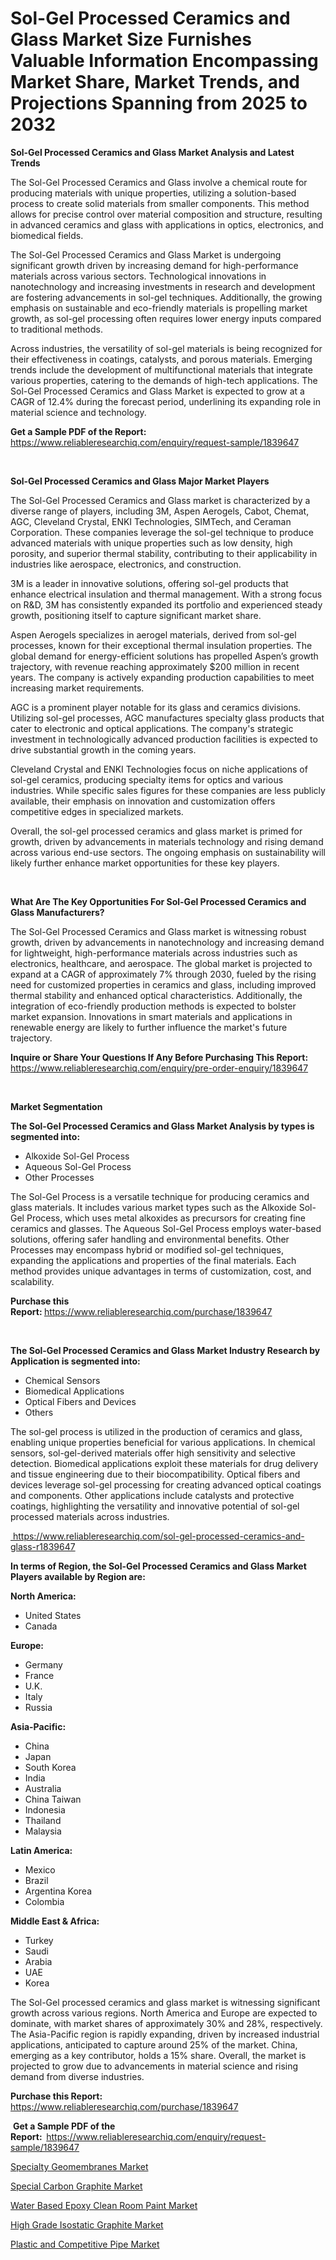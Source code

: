 <p><h1>Sol-Gel Processed Ceramics and Glass Market Size Furnishes Valuable Information Encompassing Market Share, Market Trends, and Projections Spanning from 2025 to 2032</h1></p><p><strong>Sol-Gel Processed Ceramics and Glass Market Analysis and Latest Trends</strong></p>
<p><p>The Sol-Gel Processed Ceramics and Glass involve a chemical route for producing materials with unique properties, utilizing a solution-based process to create solid materials from smaller components. This method allows for precise control over material composition and structure, resulting in advanced ceramics and glass with applications in optics, electronics, and biomedical fields.</p><p>The Sol-Gel Processed Ceramics and Glass Market is undergoing significant growth driven by increasing demand for high-performance materials across various sectors. Technological innovations in nanotechnology and increasing investments in research and development are fostering advancements in sol-gel techniques. Additionally, the growing emphasis on sustainable and eco-friendly materials is propelling market growth, as sol-gel processing often requires lower energy inputs compared to traditional methods.</p><p>Across industries, the versatility of sol-gel materials is being recognized for their effectiveness in coatings, catalysts, and porous materials. Emerging trends include the development of multifunctional materials that integrate various properties, catering to the demands of high-tech applications. The Sol-Gel Processed Ceramics and Glass Market is expected to grow at a CAGR of 12.4% during the forecast period, underlining its expanding role in material science and technology.</p></p>
<p><strong>Get a Sample PDF of the Report:&nbsp;</strong> <a href="https://www.reliableresearchiq.com/enquiry/request-sample/1839647?utm_campaign=1896&utm_medium=2&utm_source=Github&utm_content=ia&utm_term=03042025&utm_id=sol-gel-processed-ceramics-and-glass">https://www.reliableresearchiq.com/enquiry/request-sample/1839647</a></p>
<p>&nbsp;</p>
<p><strong>Sol-Gel Processed Ceramics and Glass Major Market Players</strong></p>
<p><p>The Sol-Gel Processed Ceramics and Glass market is characterized by a diverse range of players, including 3M, Aspen Aerogels, Cabot, Chemat, AGC, Cleveland Crystal, ENKI Technologies, SIMTech, and Ceraman Corporation. These companies leverage the sol-gel technique to produce advanced materials with unique properties such as low density, high porosity, and superior thermal stability, contributing to their applicability in industries like aerospace, electronics, and construction.</p><p>3M is a leader in innovative solutions, offering sol-gel products that enhance electrical insulation and thermal management. With a strong focus on R&D, 3M has consistently expanded its portfolio and experienced steady growth, positioning itself to capture significant market share. </p><p>Aspen Aerogels specializes in aerogel materials, derived from sol-gel processes, known for their exceptional thermal insulation properties. The global demand for energy-efficient solutions has propelled Aspen’s growth trajectory, with revenue reaching approximately $200 million in recent years. The company is actively expanding production capabilities to meet increasing market requirements.</p><p>AGC is a prominent player notable for its glass and ceramics divisions. Utilizing sol-gel processes, AGC manufactures specialty glass products that cater to electronic and optical applications. The company's strategic investment in technologically advanced production facilities is expected to drive substantial growth in the coming years.</p><p>Cleveland Crystal and ENKI Technologies focus on niche applications of sol-gel ceramics, producing specialty items for optics and various industries. While specific sales figures for these companies are less publicly available, their emphasis on innovation and customization offers competitive edges in specialized markets.</p><p>Overall, the sol-gel processed ceramics and glass market is primed for growth, driven by advancements in materials technology and rising demand across various end-use sectors. The ongoing emphasis on sustainability will likely further enhance market opportunities for these key players.</p></p>
<p>&nbsp;</p>
<p><strong>What Are The Key Opportunities For Sol-Gel Processed Ceramics and Glass Manufacturers?</strong></p>
<p><p>The Sol-Gel Processed Ceramics and Glass market is witnessing robust growth, driven by advancements in nanotechnology and increasing demand for lightweight, high-performance materials across industries such as electronics, healthcare, and aerospace. The global market is projected to expand at a CAGR of approximately 7% through 2030, fueled by the rising need for customized properties in ceramics and glass, including improved thermal stability and enhanced optical characteristics. Additionally, the integration of eco-friendly production methods is expected to bolster market expansion. Innovations in smart materials and applications in renewable energy are likely to further influence the market's future trajectory.</p></p>
<p><strong>Inquire or Share Your Questions If Any Before Purchasing This Report:</strong> <a href="https://www.reliableresearchiq.com/enquiry/pre-order-enquiry/1839647?utm_campaign=1896&utm_medium=2&utm_source=Github&utm_content=ia&utm_term=03042025&utm_id=sol-gel-processed-ceramics-and-glass">https://www.reliableresearchiq.com/enquiry/pre-order-enquiry/1839647</a></p>
<p>&nbsp;</p>
<p><strong>Market Segmentation</strong></p>
<p><strong>The Sol-Gel Processed Ceramics and Glass Market Analysis by types is segmented into:</strong></p>
<p><ul><li>Alkoxide Sol-Gel Process</li><li>Aqueous Sol-Gel Process</li><li>Other Processes</li></ul></p>
<p><p>The Sol-Gel Process is a versatile technique for producing ceramics and glass materials. It includes various market types such as the Alkoxide Sol-Gel Process, which uses metal alkoxides as precursors for creating fine ceramics and glasses. The Aqueous Sol-Gel Process employs water-based solutions, offering safer handling and environmental benefits. Other Processes may encompass hybrid or modified sol-gel techniques, expanding the applications and properties of the final materials. Each method provides unique advantages in terms of customization, cost, and scalability.</p></p>
<p><strong>Purchase this Report:&nbsp;</strong><a href="https://www.reliableresearchiq.com/purchase/1839647?utm_campaign=1896&utm_medium=2&utm_source=Github&utm_content=ia&utm_term=03042025&utm_id=sol-gel-processed-ceramics-and-glass">https://www.reliableresearchiq.com/purchase/1839647</a></p>
<p>&nbsp;</p>
<p><strong>The Sol-Gel Processed Ceramics and Glass Market Industry Research by Application is segmented into:</strong></p>
<p><ul><li>Chemical Sensors</li><li>Biomedical Applications</li><li>Optical Fibers and Devices</li><li>Others</li></ul></p>
<p><p>The sol-gel process is utilized in the production of ceramics and glass, enabling unique properties beneficial for various applications. In chemical sensors, sol-gel-derived materials offer high sensitivity and selective detection. Biomedical applications exploit these materials for drug delivery and tissue engineering due to their biocompatibility. Optical fibers and devices leverage sol-gel processing for creating advanced optical coatings and components. Other applications include catalysts and protective coatings, highlighting the versatility and innovative potential of sol-gel processed materials across industries.</p></p>
<p><a href="https://www.reliableresearchiq.com/sol-gel-processed-ceramics-and-glass-r1839647?utm_campaign=1896&utm_medium=2&utm_source=Github&utm_content=ia&utm_term=03042025&utm_id=sol-gel-processed-ceramics-and-glass">&nbsp;https://www.reliableresearchiq.com/sol-gel-processed-ceramics-and-glass-r1839647</a></p>
<p><strong>In terms of Region, the Sol-Gel Processed Ceramics and Glass Market Players available by Region are:</strong></p>
<p>
    <p> <strong> North America: </strong>
        <ul>
            <li>United States</li>
            <li>Canada</li>
        </ul>
        </p> 
    <p> <strong> Europe: </strong>
        <ul>
            <li>Germany</li>
            <li>France</li>
            <li>U.K.</li>
            <li>Italy</li>
            <li>Russia</li>
        </ul>
        </p> 
    <p> <strong> Asia-Pacific: </strong>
        <ul>
            <li>China</li>
            <li>Japan</li>
            <li>South Korea</li>
            <li>India</li>
            <li>Australia</li>
            <li>China Taiwan</li>
            <li>Indonesia</li>
            <li>Thailand</li>
            <li>Malaysia</li>
        </ul>
        </p> 
    <p> <strong> Latin America: </strong>
        <ul>
            <li>Mexico</li>
            <li>Brazil</li>
            <li>Argentina Korea</li>
            <li>Colombia</li>
        </ul>
        </p> 
    <p> <strong> Middle East & Africa: </strong>
        <ul>
            <li>Turkey</li>
            <li>Saudi</li>
            <li>Arabia</li>
            <li>UAE</li>
            <li>Korea</li>
        </ul>
    </p>
    </p>
<p><p>The Sol-Gel processed ceramics and glass market is witnessing significant growth across various regions. North America and Europe are expected to dominate, with market shares of approximately 30% and 28%, respectively. The Asia-Pacific region is rapidly expanding, driven by increased industrial applications, anticipated to capture around 25% of the market. China, emerging as a key contributor, holds a 15% share. Overall, the market is projected to grow due to advancements in material science and rising demand from diverse industries.</p></p>
<p><strong>Purchase this Report: </strong><a href="https://www.reliableresearchiq.com/purchase/1839647?utm_campaign=1896&utm_medium=2&utm_source=Github&utm_content=ia&utm_term=03042025&utm_id=sol-gel-processed-ceramics-and-glass">https://www.reliableresearchiq.com/purchase/1839647</a></p>
<p>&nbsp;<strong>Get a Sample PDF of the Report:&nbsp;&nbsp;</strong><a href="https://www.reliableresearchiq.com/enquiry/request-sample/1839647?utm_campaign=1896&utm_medium=2&utm_source=Github&utm_content=ia&utm_term=03042025&utm_id=sol-gel-processed-ceramics-and-glass">https://www.reliableresearchiq.com/enquiry/request-sample/1839647</a></p>
<p><strong></strong></p>
<p><p><a href="https://github.com/meenafadilkh/Market-Research-Report-List-1/blob/main/specialty-geomembranes-market.md?utm_campaign=1896&utm_medium=2&utm_source=Github&utm_content=ia&utm_term=03042025&utm_id=sol-gel-processed-ceramics-and-glass">Specialty Geomembranes Market</a></p><p><a href="https://github.com/miehldobin1w/Market-Research-Report-List-1/blob/main/special-carbon-graphite-market.md?utm_campaign=1896&utm_medium=2&utm_source=Github&utm_content=ia&utm_term=03042025&utm_id=sol-gel-processed-ceramics-and-glass">Special Carbon Graphite Market</a></p><p><a href="https://github.com/gaiusmelyna/Market-Research-Report-List-1/blob/main/water-based-epoxy-clean-room-paint-market.md?utm_campaign=1896&utm_medium=2&utm_source=Github&utm_content=ia&utm_term=03042025&utm_id=sol-gel-processed-ceramics-and-glass">Water Based Epoxy Clean Room Paint Market</a></p><p><a href="https://github.com/delcirodda4f/Market-Research-Report-List-1/blob/main/high-grade-isostatic-graphite-market.md?utm_campaign=1896&utm_medium=2&utm_source=Github&utm_content=ia&utm_term=03042025&utm_id=sol-gel-processed-ceramics-and-glass">High Grade Isostatic Graphite Market</a></p><p><a href="https://github.com/pupunhez/Market-Research-Report-List-1/blob/main/plastic-and-competitive-pipe-market.md?utm_campaign=1896&utm_medium=2&utm_source=Github&utm_content=ia&utm_term=03042025&utm_id=sol-gel-processed-ceramics-and-glass">Plastic and Competitive Pipe Market</a></p></p>